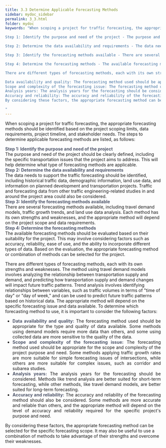 ```yaml
---
title: 3.3 Determine Applicable Forecasting Methods
sidebar: mydoc_sidebar
permalink: 3_3.html
folder: mydoc
keywords: "When scoping a project for traffic forecasting, the appropriate forecasting methods should be identified based on the project scoping limits, data requirements, project timeline, and stakeholder needs. The steps to determine applicable forecasting methods are listed below:

Step 1: Identify the purpose and need of the project - The purpose and need of the project should be clearly defined, including the specific transportation issues that the project aims to address. This will help to determine what type of forecasting methods are applicable.

Step 2: Determine the data availability and requirements - The data needs to support the traffic forecasting should be identified, including historical traffic data, demographic information, land use data, and information on planned development and transportation projects. Traffic and forecasting data from other traffic engineering-related studies in and around the project area could also be considered.

Step 3: Identify the forecasting methods available - There are several forecasting methods available, including travel demand models, traffic growth trends, and land use data analysis. Each method has its own strengths and weaknesses, and the appropriate method will depend on the project scope and data requirements.

Step 4: Determine the forecasting methods - The available forecasting methods should be evaluated based on their suitability for the project. This may involve considering factors such as accuracy, reliability, ease of use, and the ability to incorporate different types of data. Based on the evaluation, select the appropriate forecasting method or combination of methods for the project.

There are different types of forecasting methods, each with its own strengths and weaknesses. The method using travel demand models involves analyzing the relationship between transportation supply and demand, and predicting how transportation supply and demand changes will impact future traffic patterns. The trend analysis involves identifying relationships between variables, such as traffic volumes in terms of “time of day” or “day of week,” and can be used to predict future traffic patterns based on historical data. The appropriate method will depend on the specific forecasting issue and data available. To determine which forecasting method to use, it is important to consider the following factors:

Data availability and quality: The forecasting method used should be appropriate for the type and quality of data available. Some methods using demand models require more data than others, and some using collected data are more sensitive to the quality of the data.
Scope and complexity of the forecasting issue: The forecasting method used should be appropriate for the scope and complexity of the project purpose and need. Some methods applying traffic growth rates are more suitable for simple forecasting issues of intersections, while others are more suitable for complex issues such as corridor and subarea studies.
Analysis years: The analysis years for the forecasting should be considered. Some methods like trend analysis are better suited for short-term forecasting, while others are better suited for long-term forecasting.
Accuracy and reliability: The accuracy and reliability of the forecasting method should be considered. Some methods are more accurate and reliable than others, and the appropriate method will depend on the level of accuracy and reliability required for the specific project’s purpose and need.
By considering these factors, the appropriate forecasting method can be selected for the specific forecasting scope. It may also be useful to use a combination of methods to take advantage of their strengths and overcome their weaknesses.

"
---
```


<style>
  div{text-align: justify;}
</style>

When scoping a project for traffic forecasting, the appropriate forecasting methods should be
identified based on the project scoping limits, data requirements, project timeline, and stakeholder
needs. The steps to determine applicable forecasting methods are listed, as follows:

<div style="color:#50576b; font-weight:bold">Step 1: Identify the purpose and need of the project</div>
The purpose and need of the project should be clearly defined, including the specific
transportation issues that the project aims to address. This will help determine what type of
forecasting methods are applicable.

<div style="color:#50576b; font-weight:bold">Step 2: Determine the data availability and requirements</div>  
The data needs to support the traffic forecasting should be identified, including historical traffic
data, demographic information, land use data, and information on planned development and
transportation projects. Traffic and forecasting data from other traffic engineering-related
studies in and around the project area could also be considered.

<div style="color:#50576b; font-weight:bold">Step 3: Identify the forecasting methods available</div>  
There are several forecasting methods available, including travel demand models, traffic growth
trends, and land use data analysis. Each method has its own strengths and weaknesses, and the
appropriate method will depend on the project scope and data requirements.

<div style="color:#50576b; font-weight:bold">Step 4: Determine the forecasting methods</div>  
The available forecasting methods should be evaluated based on their suitability for the project.
This may involve considering factors such as accuracy, reliability, ease of use, and the ability to
incorporate different types of data. Based on the evaluation, the appropriate forecasting method
or combination of methods can be selected for the project.

There are different types of forecasting methods, each with its own strengths and weaknesses.
The method using travel demand models involves analyzing the relationship between
transportation supply and demand, and predicting how transportation supply and demand
changes will impact future traffic patterns. Trend analysis involves identifying relationships
between variables, such as traffic volumes in terms of "time of day" or "day of week," and can
be used to predict future traffic patterns based on historical data. The appropriate method will
depend on the specific forecasting issue and data available. To determine which forecasting
method to use, it is important to consider the following factors:

<div id="red-square"><ul>
<li style="text-align: justify"><span style="color:#50576b; font-weight:bold">Data availability and quality:</span> The forecasting method used should be appropriate for the
type and quality of data available. Some methods using demand models require more
data than others, and some using collected data are more sensitive to the quality of the
data.</li>
<li style="text-align: justify"><span style="color:#50576b; font-weight:bold">Scope and complexity of the forecasting issue:</span> The forecasting method used should
be appropriate for the scope and complexity of the project purpose and need. Some
methods applying traffic growth rates are more suitable for simple forecasting issues
of intersections, while others are more suitable for complex issues, such as corridor and
subarea studies.</li>
<li style="text-align: justify"><span style="color:#50576b; font-weight:bold">Analysis years:</span> The analysis years for the forecasting should be considered. Methods like
trend analysis are better suited for short-term forecasting, while other methods, like travel
demand models, are better suited for long-term forecasting.</li>
<li style="text-align: justify"><span style="color:#50576b; font-weight:bold">Accuracy and reliability:</span> The accuracy and reliability of the forecasting method should
also be considered. Some methods are more accurate and reliable than others, and the
appropriate method will depend on the level of accuracy and reliability required for the
specific project's purpose and need.</li>

</ul></div>

By considering these factors, the appropriate forecasting method can be selected for the specific
forecasting scope. It may also be useful to use a combination of methods to take advantage of their
strengths and overcome their weaknesses.




